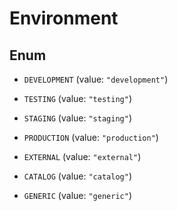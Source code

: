 

# Environment

## Enum


* `DEVELOPMENT` (value: `"development"`)

* `TESTING` (value: `"testing"`)

* `STAGING` (value: `"staging"`)

* `PRODUCTION` (value: `"production"`)

* `EXTERNAL` (value: `"external"`)

* `CATALOG` (value: `"catalog"`)

* `GENERIC` (value: `"generic"`)




